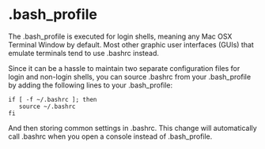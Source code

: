 .bash_profile
========================

The .bash_profile is executed for login shells, meaning any Mac OSX Terminal Window by default. Most other graphic user interfaces (GUIs) that emulate terminals tend to use .bashrc instead.

Since it can be a hassle to maintain two separate configuration files for login and non-login shells, you can source .bashrc from your .bash_profile by adding the following lines to your .bash_profile:

```
if [ -f ~/.bashrc ]; then
   source ~/.bashrc
fi
```

And then storing common settings in .bashrc. This change will automatically call .bashrc when you open a console instead of .bash_profile.



